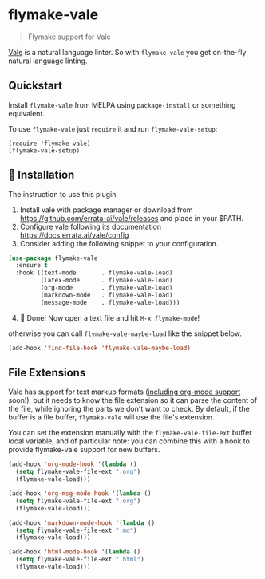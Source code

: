 # flymake-vale
> Flymake support for Vale

[Vale](https://github.com/ValeLint/vale) is a natural language linter. So with
`flymake-vale` you get on-the-fly natural language linting.

## Quickstart

Install `flymake-vale` from MELPA using `package-install` or something equivalent.

To use `flymake-vale` just `require` it and run `flymake-vale-setup`:

```emacs-lisp
(require 'flymake-vale)
(flymake-vale-setup)
```


## :floppy_disk: Installation

The instruction to use this plugin.

1. Install vale with package manager or download from https://github.com/errata-ai/vale/releases and
   place in your $PATH.
2. Configure vale following its documentation https://docs.errata.ai/vale/config 
3. Consider adding the following snippet to your configuration.

```el
(use-package flymake-vale
  :ensure t
  :hook ((text-mode       . flymake-vale-load)
         (latex-mode      . flymake-vale-load)
         (org-mode        . flymake-vale-load)
         (markdown-mode   . flymake-vale-load)
         (message-mode    . flymake-vale-load)))
```

4. :tada: Done! Now open a text file and hit `M-x flymake-mode`!

otherwise you can call `flymake-vale-maybe-load` like the snippet below.

```el
(add-hook 'find-file-hook 'flymake-vale-maybe-load)
```

## File Extensions

Vale has support for text markup formats ([including org-mode
support](https://github.com/errata-ai/vale/issues/330) soon!), but it
needs to know the file extension so it can parse the content of the
file, while ignoring the parts we don't want to check. By default, if
the buffer is a file buffer, `flymake-vale` will use the file's
extension.

You can set the extension manually with the `flymake-vale-file-ext`
buffer local variable, and of particular note: you can combine this
with a hook to provide flymake-vale support for new buffers.

```el
(add-hook 'org-mode-hook '(lambda ()
  (setq flymake-vale-file-ext ".org")
  (flymake-vale-load)))

(add-hook 'org-msg-mode-hook '(lambda ()
  (setq flymake-vale-file-ext ".org")
  (flymake-vale-load)))

(add-hook 'markdown-mode-hook '(lambda ()
  (setq flymake-vale-file-ext ".md")
  (flymake-vale-load)))

(add-hook 'html-mode-hook '(lambda ()
  (setq flymake-vale-file-ext ".html")
  (flymake-vale-load)))
```
